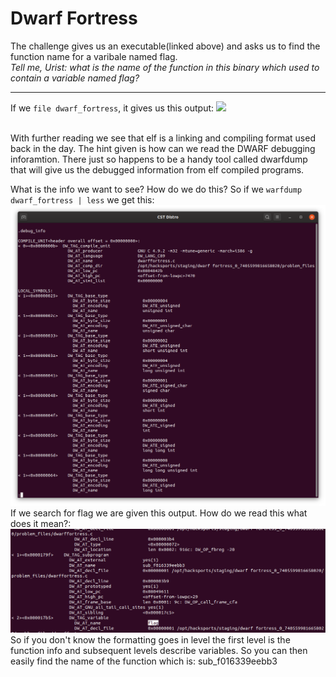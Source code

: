# Dwarf Fortress
The challenge gives us an executable(linked above) and asks us to find the function name for a varibale named flag.
<br />
*Tell me, Urist: what is the name of the function in this binary which used to contain a variable named flag?*

---
If we `file dwarf_fortress`, it gives us this output:
![](/file.png)

<br />
With further reading we see that elf is a linking and compiling format used back in the day. The hint given is how can we read the DWARF debugging inforamtion. There just so happens to be a handy  tool called dwarfdump that will give us the debugged information from elf compiled programs.
<br />

What is the info we want to see? How do we do this?
So if we `warfdump dwarf_fortress | less` we get this:
![](dwarfdump.png)
<br />
If we search for flag we are given this output. How do we read this what does it mean?:
![](flagsearch.png)
<br />
So if you don't know the formatting goes in level the first level is the function info and subsequent levels describe variables. So you can then easily find the name of the function which is: sub_f016339eebb3

